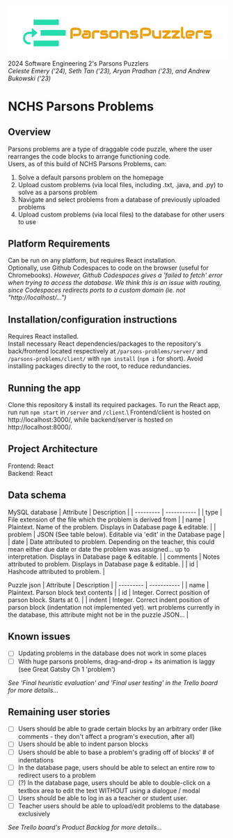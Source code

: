 ![Parsons Puzzlers' logo](parsons-logo.png)\
2024 Software Engineering 2's Parsons Puzzlers\
*Celeste Emery ('24), Seth Tan ('23), Aryan Pradhan ('23), and Andrew Bukowski ('23)*

# NCHS Parsons Problems
## Overview
Parsons problems are a type of draggable code puzzle, where the user rearranges the code blocks to arrange functioning code.\
Users, as of this build of NCHS Parsons Problems, can:
1. Solve a default parsons problem on the homepage
2. Upload custom problems (via local files, including .txt, .java, and .py) to solve as a parsons problem
3. Navigate and select problems from a database of previously uploaded problems
4. Upload custom problems (via local files) to the database for other users to use

## Platform Requirements
Can be run on any platform, but requires React installation.\
Optionally, use Github Codespaces to code on the browser (useful for Chromebooks). *However, Github Codespaces gives a 'failed to fetch' error when trying to access the database. We think this is an issue with routing, since Codespaces redirects ports to a custom domain (ie. not "http://localhost/...")*

## Installation/configuration instructions
Requires React installed.\
Install necessary React dependencies/packages to the repository's back/frontend located respectively at `/parsons-problems/server/` and `/parsons-problems/client/` with `npm install` (`npm i` for short). Avoid installing packages directly to the root, to reduce redundancies. 

## Running the app
Clone this repository & install its required packages. To run the React app, run run `npm start` in `/server` and `/client`.\ Frontend/client is hosted on http://localhost:3000/, while backend/server is hosted on http://localhost:8000/. 

## Project Architecture
Frontend: React\
Backend: React

## Data schema
MySQL database
| Attribute | Description |
| --------- | ----------- |
| type     | File extension of the file which the problem is derived from |
| name     | Plaintext. Name of the problem. Displays in Database page & editable. |
| problem  | JSON (See table below). Editable via 'edit' in the Database page |
| date     | Date attributed to problem. Depending on the teacher, this could mean either due date or date the problem was assigned... up to interpretation. Displays in Database page & editable. |
| comments | Notes attributed to problem. Displays in Database page & editable. |
| id       | Hashcode attributed to problem. |

Puzzle json
| Attribute | Description |
| --------- | ----------- |
| name   | Plaintext. Parson block text contents |
| id     | Integer. Correct position of parson block. Starts at 0. |
| indent | Integer. Correct indent position of parson block (indentation not implemented yet). wrt problems currently in the database, this attribute might not be in the puzzle JSON... |

## Known issues
- [ ] Updating problems in the database does not work in some places
- [ ] With huge parsons problems, drag-and-drop + its animation is laggy (see Great Gatsby Ch 1 'problem')

*See 'Final heuristic evaluation' and 'Final user testing' in the Trello board for more details...*

## Remaining user stories
- [ ] Users should be able to grade certain blocks by an arbitrary order (like comments - they don't affect a program's execution, after all)
- [ ] Users should be able to indent parson blocks
- [ ] Users should be able to base a problem's grading off of blocks' # of indentations
- [ ] In the database page, users should be able to select an entire row to redirect users to a problem
- [ ] (?) In the database page, users should be able to double-click on a textbox area to edit the text WITHOUT using a dialogue / modal
- [ ] Users should be able to log in as a teacher or student user.
- [ ] Teacher users should be able to upload/edit problems to the database exclusively

*See Trello board's Product Backlog for more details...*
